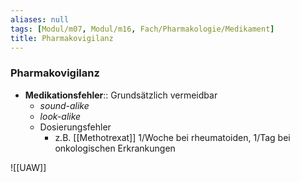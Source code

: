 ```yaml
---
aliases: null
tags: [Modul/m07, Modul/m16, Fach/Pharmakologie/Medikament]
title: Pharmakovigilanz
---
```

### Pharmakovigilanz

- **Medikationsfehler**:: Grundsätzlich vermeidbar
	- *sound-alike*
	- *look-alike*
	- Dosierungsfehler
		- z.B. [[Methotrexat]] 1/Woche bei rheumatoiden, 1/Tag bei onkologischen Erkrankungen

![[UAW]]